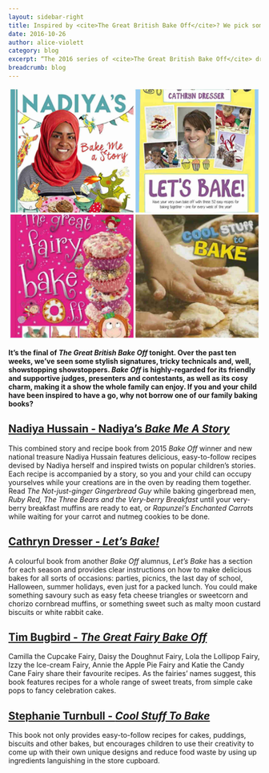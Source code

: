 ```yaml
---
layout: sidebar-right
title: Inspired by <cite>The Great British Bake Off</cite>? We pick some of the best books to get your family baking
date: 2016-10-26
author: alice-violett
category: blog
excerpt: “The 2016 series of <cite>The Great British Bake Off</cite> draws to a close tonight. Help your children create their own showstoppers this half-term with these fabulous titles.”
breadcrumb: blog
---
```


![Bake Me A Story, Let's Bake, The Great Fairy Bake Off and Cool Stuff To Bake](/images/featured/featured-baking-books-collage.jpg)

**It’s the final of <cite>The Great British Bake Off</cite> tonight. Over the past ten weeks, we’ve seen some stylish signatures, tricky technicals and, well, showstopping showstoppers. <cite>Bake Off</cite> is highly-regarded for its friendly and supportive judges, presenters and contestants, as well as its cosy charm, making it a show the whole family can enjoy. If you and your child have been inspired to have a go, why not borrow one of our family baking books?**

## [Nadiya Hussain - Nadiya’s <cite>Bake Me A Story</cite>](https://suffolk.spydus.co.uk/cgi-bin/spydus.exe/FULL/OPAC/BIBENQ/6549368/63391685,1)

This combined story and recipe book from 2015 <cite>Bake Off</cite> winner and new national treasure Nadiya Hussain features delicious, easy-to-follow recipes devised by Nadiya herself and inspired twists on popular children’s stories. Each recipe is accompanied by a story, so you and your child can occupy yourselves while your creations are in the oven by reading them together. Read <cite>The Not-just-ginger Gingerbread Guy</cite> while baking gingerbread men, <cite>Ruby Red, The Three Bears and the Very-berry Breakfast</cite> until your very-berry breakfast muffins are ready to eat, or <cite>Rapunzel’s Enchanted Carrots</cite> while waiting for your carrot and nutmeg cookies to be done.

## [Cathryn Dresser - <cite>Let’s Bake!</cite>](https://suffolk.spydus.co.uk/cgi-bin/spydus.exe/FULL/OPAC/BIBENQ/6621190/51886908,2)

A colourful book from another <cite>Bake Off</cite> alumnus, <cite>Let’s Bake</cite> has a section for each season and provides clear instructions on how to make delicious bakes for all sorts of occasions: parties, picnics, the last day of school, Halloween, summer holidays, even just for a packed lunch. You could make something savoury such as easy feta cheese triangles or sweetcorn and chorizo cornbread muffins, or something sweet such as malty moon custard biscuits or white rabbit cake.

## [Tim Bugbird - <cite>The Great Fairy Bake Off</cite>](https://suffolk.spydus.co.uk/cgi-bin/spydus.exe/ENQ/OPAC/BIBENQ/6583736?QRY=CTIBIB%3C%20IRN(68969317)&QRYTEXT=The%20great%20fairy%20bake%20off)

Camilla the Cupcake Fairy, Daisy the Doughnut Fairy, Lola the Lollipop Fairy, Izzy the Ice-cream Fairy, Annie the Apple Pie Fairy and Katie the Candy Cane Fairy share their favourite recipes. As the fairies’ names suggest, this book features recipes for a whole range of sweet treats, from simple cake pops to fancy celebration cakes.

## [Stephanie Turnbull - <cite>Cool Stuff To Bake</cite>](https://suffolk.spydus.co.uk/cgi-bin/spydus.exe/ENQ/OPAC/BIBENQ/6640799?QRY=CTIBIB%3C%20IRN(53721358)&QRYTEXT=Cool%20stuff%20to%20bake)

This book not only provides easy-to-follow recipes for cakes, puddings, biscuits and other bakes, but encourages children to use their creativity to come up with their own unique designs and reduce food waste by using up ingredients languishing in the store cupboard.
